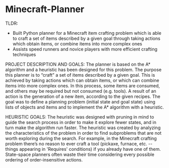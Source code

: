 # Minecraft-Planner

TLDR:
- Built Python planner for a Minecraft item crafting problem which is able to craft a set of items described by a given goal through taking actions which obtain items, or      combine items into more complex ones
- Assists speed runners and novice players with more efficient crafting techniques

PROJECT DESCRIPTION AND GOALS: 
The planner is based on the A* algorithm and a heuristic has been designed for this problem. The purpose this planner is to “craft” a set of items described by a given goal. This is achieved by taking actions which can obtain items, or which can combine items into more complex ones. In this process, some items are consumed, and others may be required but not consumed (e.g. tools). A result of an action is the generation of a new item, according to the given recipes. The goal was to define a planning problem (initial state and goal state) using lists of objects and items and to implement the A* algorithm with a heuristic.

HEURISTIC GOALS: 
The heuristic was designed with pruning in mind to guide the search process in order to make it explore fewer states, and in turn make the algorithm run faster. The heuristic was created by analyzing the characteristics of the problem in order to find subproblems that are not worth exploring during the search. For example, in the Minecraft crafting problem there’s no reason to ever craft a tool (pickaxe, furnace, etc. -- things appearing in 'Requires' conditions) if you already have one of them. State-space planners often waste their time considering every possible ordering of order-insensitive actions.
